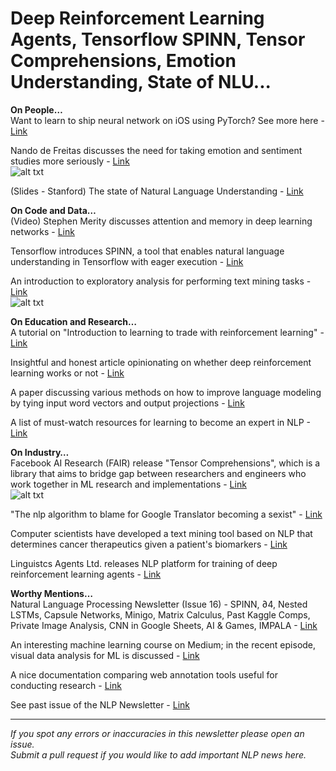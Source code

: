 # Deep Reinforcement Learning Agents, Tensorflow SPINN, Tensor Comprehensions, Emotion Understanding, State of NLU... 
**On People…**  
Want to learn to ship neural network on iOS using PyTorch? See more here - [Link](https://attardi.org/pytorch-and-coreml)

Nando de Freitas discusses the need for taking emotion and sentiment studies more seriously - [Link](https://twitter.com/NandoDF/status/962377568858058757)  
![alt txt](https://github.com/omarsar/nlp_newsletter/blob/master/images/issue6/emotion.png)

(Slides - Stanford) The state of Natural Language Understanding - [Link](http://sivareddy.in/papers/talks/siva-nlu-rework18.pdf?utm_campaign=Revue%20newsletter&utm_medium=Newsletter&utm_source=NLP%20News)

**On Code and Data…**  
(Video) Stephen Merity discusses attention and memory in deep learning networks - [Link](https://www.youtube.com/watch?v=uuPZFWJ-4bE&feature=youtu.be)  

Tensorflow introduces SPINN, a tool that enables natural language understanding in Tensorflow with eager execution - [Link](https://github.com/tensorflow/tensorflow/tree/master/third_party/examples/eager/spinn)  

An introduction to exploratory analysis for performing text mining tasks - [Link](https://rpubs.com/moeensaiket/359634)  
![alt txt](https://github.com/omarsar/nlp_newsletter/blob/master/images/issue6/twitter.png)

**On Education and Research…**  
A tutorial on "Introduction to learning to trade with reinforcement learning" - [Link](http://www.wildml.com/2018/02/introduction-to-learning-to-trade-with-reinforcement-learning/)  

Insightful and honest article opinionating on whether deep reinforcement learning works or not - [Link](https://www.alexirpan.com/2018/02/14/rl-hard.html)  

A paper discussing various methods on how to improve language modeling by tying input word vectors and output projections - [Link](https://arxiv.org/pdf/1611.01462.pdf)

A list of must-watch resources for learning to become an expert in NLP - [Link](http://blog.aylien.com/12-of-the-best-free-natural-language-processing-and-machine-learning-educational-resources/)

**On Industry…**  
Facebook AI Research (FAIR) release "Tensor Comprehensions", which is a library that aims to bridge gap between researchers and engineers who work together in ML research and implementations - [Link](https://research.fb.com/announcing-tensor-comprehensions/)  
![alt txt](https://github.com/omarsar/nlp_newsletter/blob/master/images/issue6/tc_evol_slower.gif)

"The nlp algorithm to blame for Google Translator becoming a sexist" - [Link](https://www.forbes.com/sites/parmyolson/2018/02/15/the-algorithm-that-helped-google-translate-become-sexist/#7643e2747daa)

Computer scientists have developed a text mining tool based on NLP that determines cancer therapeutics given a patient's biomarkers - [Link](https://www.healthdatamanagement.com/news/nlp-finds-links-between-genomic-anomalies-cancer-drug-responses)

Linguistcs Agents Ltd. releases NLP platform for training of deep reinforcement learning agents - [Link](http://markets.businessinsider.com/news/stocks/New-Linguistic-Intelligence-Platform-for-Deep-Reinforcement-Learning-1001767759)

**Worthy Mentions…**  
Natural Language Processing Newsletter (Issue 16) - SPINN, ∂4, Nested LSTMs, Capsule Networks, Minigo, Matrix Calculus, Past Kaggle Comps, Private Image Analysis, CNN in Google Sheets, AI & Games, IMPALA - [Link](http://newsletter.ruder.io/issues/nlp-news-spinn-4-nested-lstms-capsule-networks-minigo-matrix-calculus-past-kaggle-comps-private-image-analysis-cnn-in-google-sheets-ai-games-impala-94370)

An interesting machine learning course on Medium; in the recent episode, visual data analysis for ML is discussed - [Link](https://medium.com/open-machine-learning-course/open-machine-learning-course-topic-2-visual-data-analysis-in-python-846b989675cd) 

A nice documentation comparing web annotation tools useful for conducting research - [Link](https://docs.google.com/spreadsheets/d/14ionbRVYBQuD0cNLazKfRWYzrkax3qFCspm9SiaG5Aw/edit#gid=0)

See past issue of the NLP Newsletter - [Link](https://github.com/omarsar/nlp_newsletter/blob/master/issues/Issue-4-Sequence-Models-course-Gary-Marcus-vs-Yann-LeCun-Deep-Learning-Matrix-Calculus-Tensorflow-Capsules.md)

----------
*If you spot any errors or inaccuracies in this newsletter please open an issue.*  
*Submit a pull request if you would like to add important NLP news here.*


